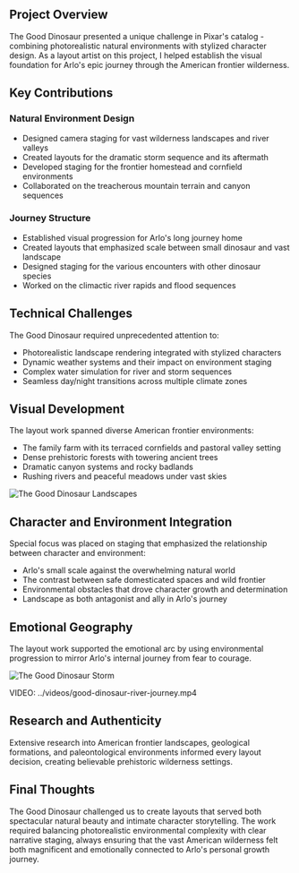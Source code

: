 ## Project Overview

The Good Dinosaur presented a unique challenge in Pixar's catalog - combining photorealistic natural environments with stylized character design. As a layout artist on this project, I helped establish the visual foundation for Arlo's epic journey through the American frontier wilderness.

## Key Contributions

### Natural Environment Design
- Designed camera staging for vast wilderness landscapes and river valleys
- Created layouts for the dramatic storm sequence and its aftermath
- Developed staging for the frontier homestead and cornfield environments
- Collaborated on the treacherous mountain terrain and canyon sequences

### Journey Structure
- Established visual progression for Arlo's long journey home
- Created layouts that emphasized scale between small dinosaur and vast landscape
- Designed staging for the various encounters with other dinosaur species
- Worked on the climactic river rapids and flood sequences

## Technical Challenges

The Good Dinosaur required unprecedented attention to:
- Photorealistic landscape rendering integrated with stylized characters
- Dynamic weather systems and their impact on environment staging
- Complex water simulation for river and storm sequences
- Seamless day/night transitions across multiple climate zones

## Visual Development

The layout work spanned diverse American frontier environments:

* The family farm with its terraced cornfields and pastoral valley setting
* Dense prehistoric forests with towering ancient trees
* Dramatic canyon systems and rocky badlands
* Rushing rivers and peaceful meadows under vast skies

![The Good Dinosaur Landscapes](../images/good-dinosaur-landscapes.jpg)

## Character and Environment Integration

Special focus was placed on staging that emphasized the relationship between character and environment:
- Arlo's small scale against the overwhelming natural world
- The contrast between safe domesticated spaces and wild frontier
- Environmental obstacles that drove character growth and determination
- Landscape as both antagonist and ally in Arlo's journey

## Emotional Geography

The layout work supported the emotional arc by using environmental progression to mirror Arlo's internal journey from fear to courage.

![The Good Dinosaur Storm](../images/good-dinosaur-storm.jpg)

VIDEO: ../videos/good-dinosaur-river-journey.mp4

## Research and Authenticity

Extensive research into American frontier landscapes, geological formations, and paleontological environments informed every layout decision, creating believable prehistoric wilderness settings.

## Final Thoughts

The Good Dinosaur challenged us to create layouts that served both spectacular natural beauty and intimate character storytelling. The work required balancing photorealistic environmental complexity with clear narrative staging, always ensuring that the vast American wilderness felt both magnificent and emotionally connected to Arlo's personal growth journey.
